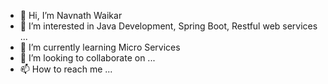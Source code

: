 - 👋 Hi, I’m Navnath Waikar
- 👀 I’m interested in Java Development, Spring Boot, Restful web services ...
- 🌱 I’m currently learning Micro Services
- 💞️ I’m looking to collaborate on ...
- 📫 How to reach me ...

<!---
navnathwaikar/navnathwaikar is a ✨ special ✨ repository because its `README.md` (this file) appears on your GitHub profile.
You can click the Preview link to take a look at your changes.
--->
